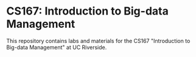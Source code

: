 # CS167: Introduction to Big-data Management

This repository contains labs and materials for the CS167 "Introduction to Big-data Management" at UC Riverside.

